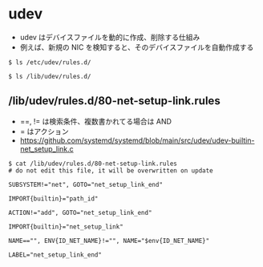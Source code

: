 # udev

- udev はデバイスファイルを動的に作成、削除する仕組み
- 例えば、新規の NIC を検知すると、そのデバイスファイルを自動作成する

```
$ ls /etc/udev/rules.d/

$ ls /lib/udev/rules.d/
```

## /lib/udev/rules.d/80-net-setup-link.rules

- ==, != は検索条件、複数書かれてる場合は AND
- = はアクション
- https://github.com/systemd/systemd/blob/main/src/udev/udev-builtin-net_setup_link.c

```
$ cat /lib/udev/rules.d/80-net-setup-link.rules
# do not edit this file, it will be overwritten on update

SUBSYSTEM!="net", GOTO="net_setup_link_end"

IMPORT{builtin}="path_id"

ACTION!="add", GOTO="net_setup_link_end"

IMPORT{builtin}="net_setup_link"

NAME=="", ENV{ID_NET_NAME}!="", NAME="$env{ID_NET_NAME}"

LABEL="net_setup_link_end"
```
